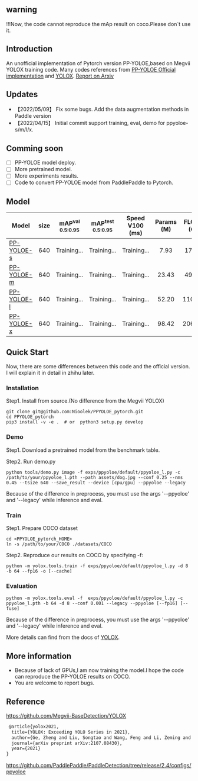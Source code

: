
## warning
!!!Now, the code cannot reproduce the mAp result on coco.Please don`t use it.

## Introduction
An unofficial implementation of Pytorch version PP-YOLOE,based on  Megvii YOLOX training code.
Many codes references from [PP-YOLOE Official implementation](https://github.com/PaddlePaddle/PaddleDetection) and [YOLOX](https://github.com/Megvii-BaseDetection/YOLOX).
[Report on Arxiv](https://arxiv.org/pdf/2203.16250.pdf)

## Updates
* 【2022/05/09】 Fix some bugs. Add the data augmentation methods in Paddle version
* 【2022/04/15】 Initial commit support training, eval, demo for ppyoloe-s/m/l/x.

## Comming soon
- [ ] PP-YOLOE model deploy.
- [ ] More pretrained model.
- [ ] More experiments results.
- [ ] Code to convert PP-YOLOE model from PaddlePaddle to Pytorch.

## Model
|Model |size |mAP<sup>val<br>0.5:0.95 |mAP<sup>test<br>0.5:0.95 | Speed V100<br>(ms) | Params<br>(M) |FLOPs<br>(G)| weights |
| ------        |:---: | :---:    | :---:       |:---:     |:---:  | :---: | :----: |
|[PP-YOLOE-s](./exps/ppyoloe/default/ppyoloe_s.py)    |640  |Training... |Training...      |Training...      |7.93 | 17.36 | Coming soon... |
|[PP-YOLOE-m](./exps/ppyoloe/default/ppyoloe_m.py)    |640  |Training... |Training...      |Training...     |23.43 |49.91| Coming soon... |
|[PP-YOLOE-l](./exps/ppyoloe/default/ppyoloe_l.py)    |640  |Training... |Training...      |Training...     |52.20| 110.07 | Coming soon... |
|[PP-YOLOE-x](./exps/ppyoloe/default/ppyoloe_x.py)   |640   |Training... |Training...  | Training...    |98.42 |206.59 | Coming soon... |

## Quick Start

Now, there are some differences between this code and the official version. I will explain it in detail in zhihu later.

### Installation
Step1. Install from source.(No difference from the Megvii YOLOX)
```shell
git clone git@github.com:Nioolek/PPYOLOE_pytorch.git
cd PPYOLOE_pytorch
pip3 install -v -e .  # or  python3 setup.py develop
```

### Demo
Step1. Download a pretrained model from the benchmark table.

Step2. Run demo.py
```shell
python tools/demo.py image -f exps/ppyoloe/default/ppyoloe_l.py -c /path/to/your/ppyoloe_l.pth --path assets/dog.jpg --conf 0.25 --nms 0.45 --tsize 640 --save_result --device [cpu/gpu] --ppyoloe --legacy
```
Because of the difference in preprocess, you must use the args '--ppyoloe' and '--legacy' while inference and eval.

### Train

Step1. Prepare COCO dataset
```shell
cd <PPYOLOE_pytorch_HOME>
ln -s /path/to/your/COCO ./datasets/COCO
```

Step2. Reproduce our results on COCO by specifying -f:
```shell
python -m yolox.tools.train -f exps/ppyoloe/default/ppyoloe_l.py -d 8 -b 64 --fp16 -o [--cache]
```

### Evaluation
```
python -m yolox.tools.eval -f  exps/ppyoloe/default/ppyoloe_l.py -c ppyoloe_l.pth -b 64 -d 8 --conf 0.001 --legacy --ppyoloe [--fp16] [--fuse]
```
Because of the difference in preprocess, you must use the args '--ppyoloe' and '--legacy' while inference and eval.

More details can find from the docs of [YOLOX](https://github.com/Megvii-BaseDetection/YOLOX).

## More information
* Because of lack of GPUs,I am now training the model.I hope the code can reproduce the PP-YOLOE results on COCO.
* You are welcome to report bugs.

## Reference
https://github.com/Megvii-BaseDetection/YOLOX
```latex
 @article{yolox2021,
  title={YOLOX: Exceeding YOLO Series in 2021},
  author={Ge, Zheng and Liu, Songtao and Wang, Feng and Li, Zeming and Sun, Jian},
  journal={arXiv preprint arXiv:2107.08430},
  year={2021}
}
```
https://github.com/PaddlePaddle/PaddleDetection/tree/release/2.4/configs/ppyoloe
